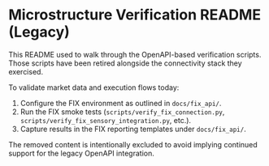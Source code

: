 # Microstructure Verification README (Legacy)

This README used to walk through the OpenAPI-based verification scripts. Those
scripts have been retired alongside the connectivity stack they exercised.

To validate market data and execution flows today:

1. Configure the FIX environment as outlined in `docs/fix_api/`.
2. Run the FIX smoke tests (`scripts/verify_fix_connection.py`,
   `scripts/verify_fix_sensory_integration.py`, etc.).
3. Capture results in the FIX reporting templates under `docs/fix_api/`.

The removed content is intentionally excluded to avoid implying continued
support for the legacy OpenAPI integration.
